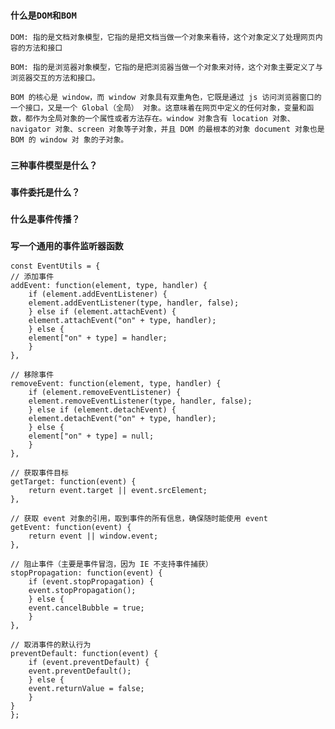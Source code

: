 ### ``什么是DOM和BOM``

    DOM: 指的是文档对象模型，它指的是把文档当做一个对象来看待，这个对象定义了处理网页内容的方法和接口

    BOM: 指的是浏览器对象模型，它指的是把浏览器当做一个对象来对待，这个对象主要定义了与浏览器交互的方法和接口。

    BOM 的核心是 window，而 window 对象具有双重角色，它既是通过 js 访问浏览器窗口的一个接口，又是一个 Global（全局） 对象。这意味着在网页中定义的任何对象，变量和函数，都作为全局对象的一个属性或者方法存在。window 对象含有 location 对象、navigator 对象、screen 对象等子对象，并且 DOM 的最根本的对象 document 对象也是 BOM 的 window 对 象的子对象。


### ``三种事件模型是什么？``
  
### ``事件委托是什么？``

### ``什么是事件传播？``

### `写一个通用的事件监听器函数`

    const EventUtils = {
    // 添加事件
    addEvent: function(element, type, handler) {
        if (element.addEventListener) {
        element.addEventListener(type, handler, false);
        } else if (element.attachEvent) {
        element.attachEvent("on" + type, handler);
        } else {
        element["on" + type] = handler;
        }
    },

    // 移除事件
    removeEvent: function(element, type, handler) {
        if (element.removeEventListener) {
        element.removeEventListener(type, handler, false);
        } else if (element.detachEvent) {
        element.detachEvent("on" + type, handler);
        } else {
        element["on" + type] = null;
        }
    },

    // 获取事件目标
    getTarget: function(event) {
        return event.target || event.srcElement;
    },

    // 获取 event 对象的引用，取到事件的所有信息，确保随时能使用 event
    getEvent: function(event) {
        return event || window.event;
    },

    // 阻止事件（主要是事件冒泡，因为 IE 不支持事件捕获）
    stopPropagation: function(event) {
        if (event.stopPropagation) {
        event.stopPropagation();
        } else {
        event.cancelBubble = true;
        }
    },

    // 取消事件的默认行为
    preventDefault: function(event) {
        if (event.preventDefault) {
        event.preventDefault();
        } else {
        event.returnValue = false;
        }
    }
    };
